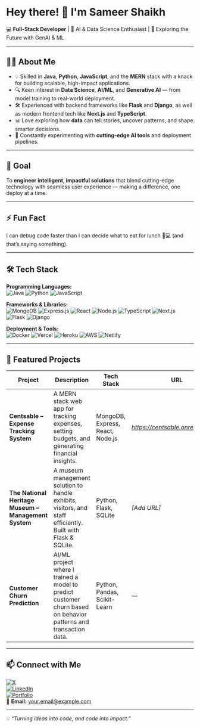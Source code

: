 # Hey there! 👋 I'm Sameer Shaikh

💻 **Full-Stack Developer** | 🤖 AI & Data Science Enthusiast | 🚀 Exploring the Future with GenAI & ML  

---

## 🧑‍💻 About Me  
- 💡 Skilled in **Java**, **Python**, **JavaScript**, and the **MERN** stack with a knack for building scalable, high-impact applications.  
- 🔍 Keen interest in **Data Science**, **AI/ML**, and **Generative AI** — from model training to real-world deployment.  
- 🛠 Experienced with backend frameworks like **Flask** and **Django**, as well as modern frontend tech like **Next.js** and **TypeScript**.  
- 📊 Love exploring how **data** can tell stories, uncover patterns, and shape smarter decisions.  
- 🌱 Constantly experimenting with **cutting-edge AI tools** and deployment pipelines.  

---

## 🎯 Goal  
To **engineer intelligent, impactful solutions** that blend cutting-edge technology with seamless user experience — making a difference, one deploy at a time.

---

## ⚡ Fun Fact  
I can debug code faster than I can decide what to eat for lunch 🍔💻 (and that’s saying something).

---

## 🛠️ Tech Stack

**Programming Languages:**  
![Java](https://img.shields.io/badge/Java-%23ED8B00.svg?style=for-the-badge&logo=openjdk&logoColor=white)
![Python](https://img.shields.io/badge/Python-3776AB.svg?style=for-the-badge&logo=python&logoColor=white)
![JavaScript](https://img.shields.io/badge/JavaScript-%23F7DF1E.svg?style=for-the-badge&logo=javascript&logoColor=black)

**Frameworks & Libraries:**  
![MongoDB](https://img.shields.io/badge/MongoDB-47A248.svg?style=for-the-badge&logo=mongodb&logoColor=white)
![Express.js](https://img.shields.io/badge/Express.js-000000.svg?style=for-the-badge&logo=express&logoColor=white)
![React](https://img.shields.io/badge/React-20232A.svg?style=for-the-badge&logo=react&logoColor=61DAFB)
![Node.js](https://img.shields.io/badge/Node.js-339933.svg?style=for-the-badge&logo=nodedotjs&logoColor=white)
![TypeScript](https://img.shields.io/badge/TypeScript-3178C6.svg?style=for-the-badge&logo=typescript&logoColor=white)
![Next.js](https://img.shields.io/badge/Next.js-000000.svg?style=for-the-badge&logo=nextdotjs&logoColor=white)
![Flask](https://img.shields.io/badge/Flask-000000.svg?style=for-the-badge&logo=flask&logoColor=white)
![Django](https://img.shields.io/badge/Django-092E20.svg?style=for-the-badge&logo=django&logoColor=white)

**Deployment & Tools:**  
![Docker](https://img.shields.io/badge/Docker-2496ED.svg?style=for-the-badge&logo=docker&logoColor=white)
![Vercel](https://img.shields.io/badge/Vercel-000000.svg?style=for-the-badge&logo=vercel&logoColor=white)
![Heroku](https://img.shields.io/badge/Heroku-430098.svg?style=for-the-badge&logo=heroku&logoColor=white)
![AWS](https://img.shields.io/badge/AWS-FF9900.svg?style=for-the-badge&logo=amazonaws&logoColor=white)
![Netlify](https://img.shields.io/badge/Netlify-00C7B7.svg?style=for-the-badge&logo=netlify&logoColor=white)

---

## 📌 Featured Projects

| Project | Description | Tech Stack | URL |
|---------|-------------|------------|-----|
| **Centsable – Expense Tracking System** | A MERN stack web app for tracking expenses, setting budgets, and generating financial insights. | MongoDB, Express, React, Node.js | *https://centsable.onrender.com/* |
| **The National Heritage Museum – Management System** | A museum management solution to handle exhibits, visitors, and staff efficiently. Built with Flask & SQLite. | Python, Flask, SQLite | *[Add URL]* |
| **Customer Churn Prediction** | AI/ML project where I trained a model to predict customer churn based on behavior patterns and transaction data. | Python, Pandas, Scikit-Learn | — |

---

## 📫 Connect with Me  
[![X](https://img.shields.io/badge/Twitter%20(X)-000000.svg?style=for-the-badge&logo=x&logoColor=white)](YOUR_X_URL)  
[![LinkedIn](https://img.shields.io/badge/LinkedIn-0A66C2.svg?style=for-the-badge&logo=linkedin&logoColor=white)](YOUR_LINKEDIN_URL)  
[![Portfolio](https://img.shields.io/badge/Portfolio-000000.svg?style=for-the-badge&logo=About.me&logoColor=white)](YOUR_PORTFOLIO_URL)  
📩 **Email:** your.email@example.com  

---

💡 _“Turning ideas into code, and code into impact.”_
